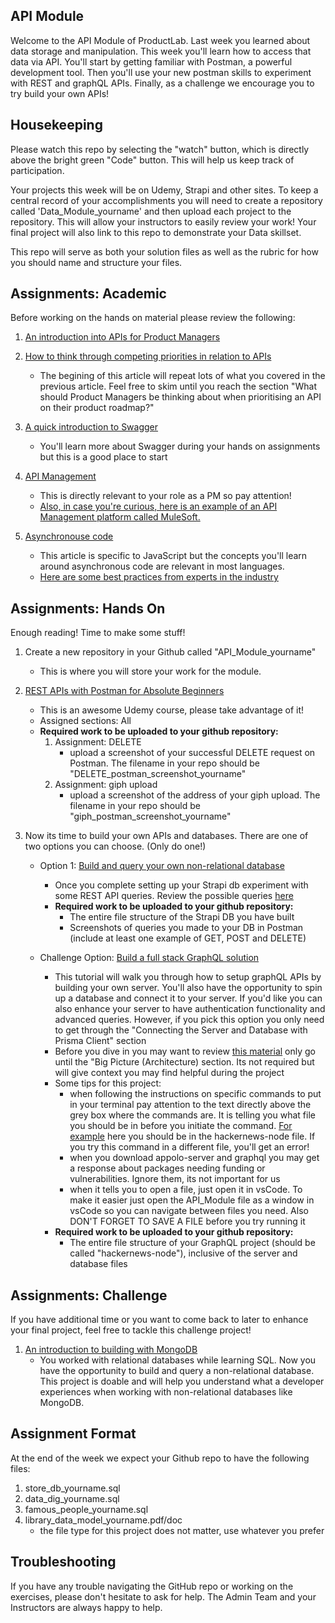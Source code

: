 ## API Module
 Welcome to the API Module of ProductLab. Last week you learned about data storage and manipulation. This week you'll learn how to access that data via API. You'll start by getting familiar with Postman, a powerful development tool. Then you'll use your new postman skills to experiment with REST and graphQL APIs. Finally, as a challenge we encourage you to try build your own APIs! 

 ## Housekeeping
 Please watch this repo by selecting the "watch" button, which is directly above the bright green "Code" button. This will help us keep track of participation.

 Your projects this week will be on Udemy, Strapi and other sites. To keep a central record of your accomplishments you will need to create a repository called 'Data_Module_yourname' and then upload each project to the repository. This will allow your instructors to easily review your work! Your final project will also link to this repo to demonstrate your Data skillset. 

 This repo will serve as both your solution files as well as the rubric for how you should name and structure your files. 

 ## Assignments: Academic 
 Before working on the hands on material please review the following: 

1. [An introduction into APIs for Product Managers](https://medium.com/swlh/a-product-managers-guide-to-apis-c5fffff0e5e0) 

2. [How to think through competing priorities in relation to APIs](https://www.linkedin.com/pulse/demystifying-apis-product-managers-erin-howell/)
    * The begining of this article will repeat lots of what you covered in the previous article. Feel free to skim until you reach the section "What should Product Managers be thinking about when prioritising an API on their product roadmap?"

3. [A quick introduction to Swagger](https://swagger.io/docs/specification/2-0/what-is-swagger/)
    * You'll learn more about Swagger during your hands on assignments but this is a good place to start

4. [API Management](https://cloud.google.com/learn/what-is-api-management#:~:text=API%20management%20is%20the%20process,cloud%2C%20or%20a%20hybrid%20environment.%20https://blog.hubspot.com/website/api-management)
    * This is directly relevant to your role as a PM so pay attention! 
    * [Also, in case you're curious, here is an example of an API Management platform called MuleSoft.](https://www.mulesoft.com/platform/enterprise-integration)

5. [Asynchronouse code](https://developer.mozilla.org/en-US/docs/Learn/JavaScript/Asynchronous/Introducing)
    * This article is specific to JavaScript but the concepts you'll learn around asynchronous code are relevant in most languages. 
    * [Here are some best practices from experts in the industry](https://stackify.com/when-to-use-asynchronous-programming/)


## Assignments: Hands On
Enough reading! Time to make some stuff! 
1. Create a new repository in your Github called "API_Module_yourname"
    * This is where you will store your work for the module. 

2. [REST APIs with Postman for Absolute Beginners](https://eylearning.udemy.com/course/api-with-postman-for-absolute-beginners/learn/lecture/18670210#overview) 
    * This is an awesome Udemy course, please take advantage of it!
    * Assigned sections: All
    * **Required work to be uploaded to your github repository:** 
        1. Assignment: DELETE
            * upload a screenshot of your successful DELETE request on Postman. The filename in your repo should be "DELETE_postman_screenshot_yourname"
        2. Assignment: giph upload
            * upload a screenshot of the address of your giph upload. The filename in your repo should be "giph_postman_screenshot_yourname"

3. Now its time to build your own APIs and databases. There are one of two options you can choose. (Only do one!)
    * Option 1: [Build and query your own non-relational database](https://docs.strapi.io/dev-docs/quick-start#_1-install-strapi-and-create-a-new-project)
        * Once you complete setting up your Strapi db experiment with some REST API queries. Review the possible queries [here](https://docs.strapi.io/dev-docs/api/rest)
        * **Required work to be uploaded to your github repository:** 
            * The entire file structure of the Strapi DB you have built 
            * Screenshots of queries you made to your DB in Postman (include at least one example of GET, POST and DELETE)

    * Challenge Option: [Build a full stack GraphQL solution](https://www.howtographql.com/graphql-js/0-introduction/)
        * This tutorial will walk you through how to setup graphQL APIs by building your own server. You'll also have the opportunity to spin up a database and connect it to your server. If you'd like you can also enhance your server to have authentication functionality and advanced queries. However, if you pick this option you only need to get through the "Connecting the Server and Database with Prisma Client" section
        * Before you dive in you may want to review [this material](https://www.howtographql.com/basics/0-introduction/) only go until the "Big Picture (Architecture) section. Its not required but will give context you may find helpful during the project
        * Some tips for this project:
            * when following the instructions on specific commands to put in your terminal pay attention to the text directly above the grey box where the commands are. It is telling you what file you should be in before you initiate the command. [For example](image.png) here you should be in the hackernews-node file. If you try this command in a different file, you'll get an error!
            * when you download appolo-server and graphql you may get a response about packages needing funding or vulnerabilities. Ignore them, its not important for us
            * when it tells you to open a file, just open it in vsCode. To make it easier just open the API_Module file as a window in vsCode so you can navigate between files you need. Also DON'T FORGET TO SAVE A FILE before you try running it
        * **Required work to be uploaded to your github repository:**
            * The entire file structure of your GraphQL project (should be called "hackernews-node"), inclusive of the server and database files

## Assignments: Challenge
If you have additional time or you want to come back to later to enhance your final project, feel free to tackle this challenge project! 

1. [An introduction to building with MongoDB](https://www.mongodb.com/docs/guides/)
    * You worked with relational databases while learning SQL. Now you have the opportunity to build and query a non-relational database. This project is doable and will help you understand what a developer experiences when working with non-relational databases like MongoDB. 

## Assignment Format 
At the end of the week we expect your Github repo to have the following files: 

1. store_db_yourname.sql
2. data_dig_yourname.sql 
3. famous_people_yourname.sql
4. library_data_model_yourname.pdf/doc
    * the file type for this project does not matter, use whatever you prefer 

## Troubleshooting

If you have any trouble navigating the GitHub repo or working on the exercises, please don't hesitate to ask for help. The Admin Team and your Instructors are always happy to help.
